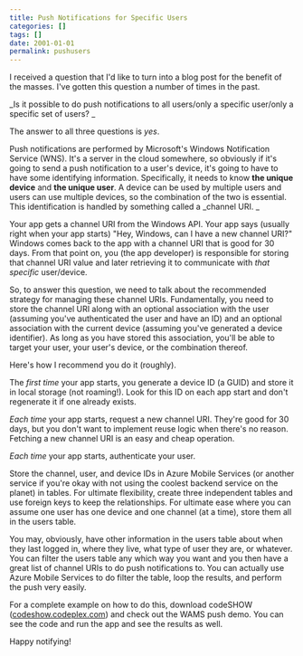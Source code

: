 ```yaml
---
title: Push Notifications for Specific Users
categories: []
tags: []
date: 2001-01-01
permalink: pushusers
---
```


I received a question that I'd like to turn into a blog post for the benefit of the masses. I've gotten this question a number of times in the past.
<!-- xmore -->

_Is it possible to do push notifications to all users/only a specific user/only a specific set of users? _

The answer to all three questions is _yes_.

Push notifications are performed by Microsoft's Windows Notification Service (WNS). It's a server in the cloud somewhere, so obviously if it's going to send a push notification to a user's device, it's going to have to have some identifying information. Specifically, it needs to know **the unique device** and **the unique user**. A device can be used by multiple users and users can use multiple devices, so the combination of the two is essential. This identification is handled by something called a _channel URI. _

Your app gets a channel URI from the Windows API. Your app says (usually right when your app starts) "Hey, Windows, can I have a new channel URI?" Windows comes back to the app with a channel URI that is good for 30 days. From that point on, you (the app developer) is responsible for storing that channel URI value and later retrieving it to communicate with _that specific_ user/device.

So, to answer this question, we need to talk about the recommended strategy for managing these channel URIs. Fundamentally, you need to store the channel URI along with an optional association with the user (assuming you've authenticated the user and have an ID) and an optional association with the current device (assuming you've generated a device identifier). As long as you have stored this association, you'll be able to target your user, your user's device, or the combination thereof.

Here's how I recommend you do it (roughly).

The _first time_ your app starts, you generate a device ID (a GUID) and store it in local storage (not roaming!). Look for this ID on each app start and don't regenerate it if one already exists.

_Each time_ your app starts, request a new channel URI. They're good for 30 days, but you don't want to implement reuse logic when there's no reason. Fetching a new channel URI is an easy and cheap operation.

_Each time_ your app starts, authenticate your user.

Store the channel, user, and device IDs in Azure Mobile Services (or another service if you're okay with not using the coolest backend service on the planet) in tables. For ultimate flexibility, create three independent tables and use foreign keys to keep the relationships. For ultimate ease where you can assume one user has one device and one channel (at a time), store them all in the users table.

You may, obviously, have other information in the users table about when they last logged in, where they live, what type of user they are, or whatever. You can filter the users table any which way you want and you then have a great list of channel URIs to do push notifications to. You can actually use Azure Mobile Services to do filter the table, loop the results, and perform the push very easily.

For a complete example on how to do this, download codeSHOW ([codeshow.codeplex.com](http://codeshow.codeplex.com)) and check out the WAMS push demo. You can see the code and run the app and see the results as well.

Happy notifying!